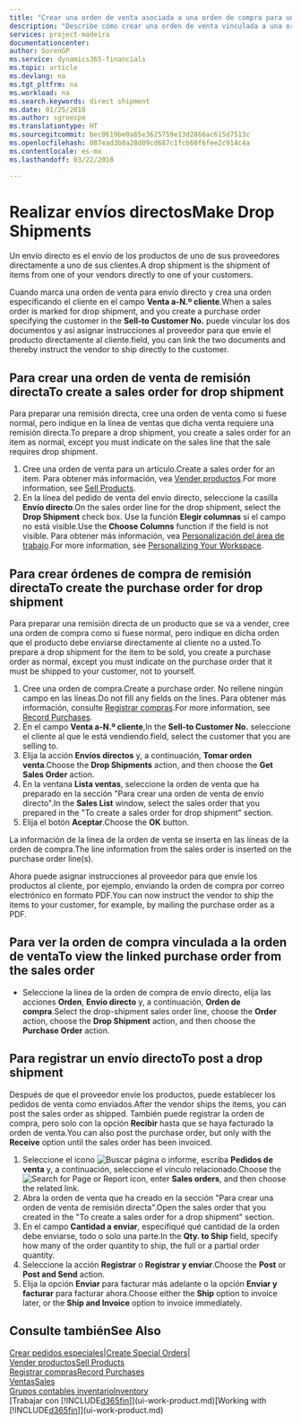 ```yaml
---
title: "Crear una orden de venta asociada a una orden de compra para un envío directo | Documentos de Microsoft"
description: "Describe cómo crear una orden de venta vinculada a una orden de compra para habilitar el envío directo del proveedor al cliente."
services: project-madeira
documentationcenter: 
author: SorenGP
ms.service: dynamics365-financials
ms.topic: article
ms.devlang: na
ms.tgt_pltfrm: na
ms.workload: na
ms.search.keywords: direct shipment
ms.date: 01/25/2018
ms.author: sgroespe
ms.translationtype: HT
ms.sourcegitcommit: bec0619be0a65e3625759e13d2866ac615d7513c
ms.openlocfilehash: 087ead3b0a28d09cd687c1fcb60f6fee2c914c4a
ms.contentlocale: es-mx
ms.lasthandoff: 03/22/2018

---
```

# <a name="make-drop-shipments"></a><span data-ttu-id="2540a-103">Realizar envíos directos</span><span class="sxs-lookup"><span data-stu-id="2540a-103">Make Drop Shipments</span></span>
<span data-ttu-id="2540a-104">Un envío directo es el envío de los productos de uno de sus proveedores directamente a uno de sus clientes.</span><span class="sxs-lookup"><span data-stu-id="2540a-104">A drop shipment is the shipment of items from one of your vendors directly to one of your customers.</span></span>

<span data-ttu-id="2540a-105">Cuando marca una orden de venta para envío directo y crea una orden especificando el cliente en el campo **Venta a-N.º cliente**.</span><span class="sxs-lookup"><span data-stu-id="2540a-105">When a sales order is marked for drop shipment, and you create a purchase order specifying the customer in the **Sell-to Customer No.**</span></span> <span data-ttu-id="2540a-106">puede vincular los dos documentos y así asignar instrucciones al proveedor para que envíe el producto directamente al cliente.</span><span class="sxs-lookup"><span data-stu-id="2540a-106">field, you can link the two documents and thereby instruct the vendor to ship directly to the customer.</span></span>

## <a name="to-create-a-sales-order-for-drop-shipment"></a><span data-ttu-id="2540a-107">Para crear una orden de venta de remisión directa</span><span class="sxs-lookup"><span data-stu-id="2540a-107">To create a sales order for drop shipment</span></span>
<span data-ttu-id="2540a-108">Para preparar una remisión directa, cree una orden de venta como si fuese normal, pero indique en la línea de ventas que dicha venta requiere una remisión directa.</span><span class="sxs-lookup"><span data-stu-id="2540a-108">To prepare a drop shipment, you create a sales order for an item as normal, except you must indicate on the sales line that the sale requires drop shipment.</span></span>

1. <span data-ttu-id="2540a-109">Cree una orden de venta para un artículo.</span><span class="sxs-lookup"><span data-stu-id="2540a-109">Create a sales order for an item.</span></span> <span data-ttu-id="2540a-110">Para obtener más información, vea [Vender productos](sales-how-sell-products.md).</span><span class="sxs-lookup"><span data-stu-id="2540a-110">For more information, see [Sell Products](sales-how-sell-products.md).</span></span>
2. <span data-ttu-id="2540a-111">En la línea del pedido de venta del envío directo, seleccione la casilla **Envío directo**.</span><span class="sxs-lookup"><span data-stu-id="2540a-111">On the sales order line for the drop shipment, select the **Drop Shipment** check box.</span></span> <span data-ttu-id="2540a-112">Use la función **Elegir columnas** si el campo no está visible.</span><span class="sxs-lookup"><span data-stu-id="2540a-112">Use the **Choose Columns** function if the field is not visible.</span></span> <span data-ttu-id="2540a-113">Para obtener más información, vea [Personalización del área de trabajo](ui-personalization-user.md).</span><span class="sxs-lookup"><span data-stu-id="2540a-113">For more information, see [Personalizing Your Workspace](ui-personalization-user.md).</span></span>

## <a name="to-create-the-purchase-order-for-drop-shipment"></a><span data-ttu-id="2540a-114">Para crear órdenes de compra de remisión directa</span><span class="sxs-lookup"><span data-stu-id="2540a-114">To create the purchase order for drop shipment</span></span>
<span data-ttu-id="2540a-115">Para preparar una remisión directa de un producto que se va a vender, cree una orden de compra como si fuese normal, pero indique en dicha orden que el producto debe enviarse directamente al cliente no a usted.</span><span class="sxs-lookup"><span data-stu-id="2540a-115">To prepare a drop shipment for the item to be sold, you create a purchase order as normal, except you must indicate on the purchase order that it must be shipped to your customer, not to yourself.</span></span>

1. <span data-ttu-id="2540a-116">Cree una orden de compra.</span><span class="sxs-lookup"><span data-stu-id="2540a-116">Create a purchase order.</span></span> <span data-ttu-id="2540a-117">No rellene ningún campo en las líneas.</span><span class="sxs-lookup"><span data-stu-id="2540a-117">Do not fill any fields on the lines.</span></span> <span data-ttu-id="2540a-118">Para obtener más información, consulte [Registrar compras](purchasing-how-record-purchases.md).</span><span class="sxs-lookup"><span data-stu-id="2540a-118">For more information, see [Record Purchases](purchasing-how-record-purchases.md).</span></span>
2. <span data-ttu-id="2540a-119">En el campo **Venta a-N.º cliente**,</span><span class="sxs-lookup"><span data-stu-id="2540a-119">In the **Sell-to Customer No.**</span></span> <span data-ttu-id="2540a-120">seleccione el cliente al que le está vendiendo.</span><span class="sxs-lookup"><span data-stu-id="2540a-120">field, select the customer that you are selling to.</span></span>
3. <span data-ttu-id="2540a-121">Elija la acción **Envíos directos** y, a continuación, **Tomar orden venta**.</span><span class="sxs-lookup"><span data-stu-id="2540a-121">Choose the **Drop Shipments** action, and then choose the **Get Sales Order** action.</span></span>
4. <span data-ttu-id="2540a-122">En la ventana **Lista ventas**, seleccione la orden de venta que ha preparado en la sección "Para crear una orden de venta de envío directo".</span><span class="sxs-lookup"><span data-stu-id="2540a-122">In the **Sales List** window, select the sales order that you prepared in the "To create a sales order for drop shipment" section.</span></span>
5. <span data-ttu-id="2540a-123">Elija el botón **Aceptar**.</span><span class="sxs-lookup"><span data-stu-id="2540a-123">Choose the **OK** button.</span></span>

<span data-ttu-id="2540a-124">La información de la línea de la orden de venta se inserta en las líneas de la orden de compra.</span><span class="sxs-lookup"><span data-stu-id="2540a-124">The line information from the sales order is inserted on the purchase order line(s).</span></span>

<span data-ttu-id="2540a-125">Ahora puede asignar instrucciones al proveedor para que envíe los productos al cliente, por ejemplo, enviando la orden de compra por correo electrónico en formato PDF.</span><span class="sxs-lookup"><span data-stu-id="2540a-125">You can now instruct the vendor to ship the items to your customer, for example, by mailing the purchase order as a PDF.</span></span>     

## <a name="to-view-the-linked-purchase-order-from-the-sales-order"></a><span data-ttu-id="2540a-126">Para ver la orden de compra vinculada a la orden de venta</span><span class="sxs-lookup"><span data-stu-id="2540a-126">To view the linked purchase order from the sales order</span></span>
* <span data-ttu-id="2540a-127">Seleccione la línea de la orden de compra de envío directo, elija las acciones **Orden**, **Envío directo** y, a continuación, **Orden de compra**.</span><span class="sxs-lookup"><span data-stu-id="2540a-127">Select the drop-shipment sales order line, choose the **Order** action, choose the **Drop Shipment** action, and then choose the **Purchase Order** action.</span></span>

## <a name="to-post-a-drop-shipment"></a><span data-ttu-id="2540a-128">Para registrar un envío directo</span><span class="sxs-lookup"><span data-stu-id="2540a-128">To post a drop shipment</span></span>
<span data-ttu-id="2540a-129">Después de que el proveedor envíe los productos, puede establecer los pedidos de venta como enviados.</span><span class="sxs-lookup"><span data-stu-id="2540a-129">After the vendor ships the items, you can post the sales order as shipped.</span></span> <span data-ttu-id="2540a-130">También puede registrar la orden de compra, pero solo con la opción **Recibir** hasta que se haya facturado la orden de venta.</span><span class="sxs-lookup"><span data-stu-id="2540a-130">You can also post the purchase order, but only with the **Receive** option until the sales order has been invoiced.</span></span>

1. <span data-ttu-id="2540a-131">Seleccione el icono ![Buscar página o informe](media/ui-search/search_small.png "icono Buscar página o informe"), escriba **Pedidos de venta** y, a continuación, seleccione el vínculo relacionado.</span><span class="sxs-lookup"><span data-stu-id="2540a-131">Choose the ![Search for Page or Report](media/ui-search/search_small.png "Search for Page or Report icon") icon, enter **Sales orders**, and then choose the related link.</span></span>
2. <span data-ttu-id="2540a-132">Abra la orden de venta que ha creado en la sección "Para crear una orden de venta de remisión directa".</span><span class="sxs-lookup"><span data-stu-id="2540a-132">Open the sales order that you created in the "To create a sales order for a drop shipment" section.</span></span>
3. <span data-ttu-id="2540a-133">En el campo **Cantidad a enviar**, especifiqué qué cantidad de la orden debe enviarse, todo o solo una parte.</span><span class="sxs-lookup"><span data-stu-id="2540a-133">In the **Qty. to Ship** field, specify how many of the order quantity to ship, the full or a partial order quantity.</span></span>
4. <span data-ttu-id="2540a-134">Seleccione la acción **Registrar** o **Registrar y enviar**.</span><span class="sxs-lookup"><span data-stu-id="2540a-134">Choose the **Post** or **Post and Send** action.</span></span>
5. <span data-ttu-id="2540a-135">Elija la opción **Enviar** para facturar más adelante o la opción **Enviar y facturar** para facturar ahora.</span><span class="sxs-lookup"><span data-stu-id="2540a-135">Choose either the **Ship** option to invoice later, or the **Ship and Invoice** option to invoice immediately.</span></span>

## <a name="see-also"></a><span data-ttu-id="2540a-136">Consulte también</span><span class="sxs-lookup"><span data-stu-id="2540a-136">See Also</span></span>
<span data-ttu-id="2540a-137">[Crear pedidos especiales](sales-how-to-create-special-orders.md)|</span><span class="sxs-lookup"><span data-stu-id="2540a-137">[Create Special Orders](sales-how-to-create-special-orders.md)|</span></span>  
[<span data-ttu-id="2540a-138">Vender productos</span><span class="sxs-lookup"><span data-stu-id="2540a-138">Sell Products</span></span>](sales-how-sell-products.md)  
[<span data-ttu-id="2540a-139">Registrar compras</span><span class="sxs-lookup"><span data-stu-id="2540a-139">Record Purchases</span></span>](purchasing-how-record-purchases.md)  
[<span data-ttu-id="2540a-140">Ventas</span><span class="sxs-lookup"><span data-stu-id="2540a-140">Sales</span></span>](sales-manage-sales.md)  
[<span data-ttu-id="2540a-141">Grupos contables inventario</span><span class="sxs-lookup"><span data-stu-id="2540a-141">Inventory</span></span>](inventory-manage-inventory.md)  
<span data-ttu-id="2540a-142">[Trabajar con [!INCLUDE[d365fin](includes/d365fin_md.md)]](ui-work-product.md)</span><span class="sxs-lookup"><span data-stu-id="2540a-142">[Working with [!INCLUDE[d365fin](includes/d365fin_md.md)]](ui-work-product.md)</span></span>

